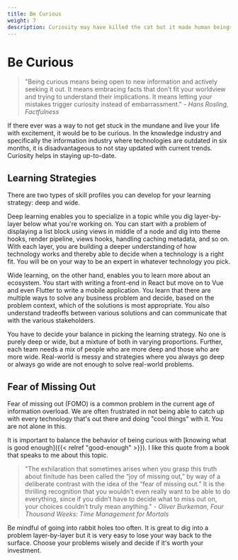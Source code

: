 ```yaml
---
title: Be Curious
weight: 7
description: Curiosity may have killed the cat but it made human beings what they are today.
---
```


# Be Curious

> "Being curious means being open to new information and actively seeking it out. It means embracing facts that don’t fit your worldview and trying to understand their implications. It means letting your mistakes trigger curiosity instead of embarrassment." - _Hans Rosling, Factfulness_

If there ever was a way to not get stuck in the mundane and live your life with excitement, it would be to be curious. In the knowledge industry and specifically the information industry where technologies are outdated in six months, it is disadvantageous to not stay updated with current trends. Curiosity helps in staying up-to-date.

## Learning Strategies

There are two types of skill profiles you can develop for your learning strategy: deep and wide.

Deep learning enables you to specialize in a topic while you dig layer-by-layer below what you're working on. You can start with a problem of displaying a list block using views in middle of a node and dig into theme hooks, render pipeline, views hooks, handling caching metadata, and so on. With each layer, you are building a deeper understanding of how technology works and thereby able to decide when a technology is a right fit. You will be on your way to be an expert in whatever technology you pick.

Wide learning, on the other hand, enables you to learn more about an ecosystem. You start with writing a front-end in React but move on to Vue and even Flutter to write a mobile application. You learn that there are multiple ways to solve any business problem and decide, based on the problem context, which of the solutions is most appropriate. You also understand tradeoffs between various solutions and can communicate that with the various stakeholders.

You have to decide your balance in picking the learning strategy. No one is purely deep or wide, but a mixture of both in varying proportions. Further, each team needs a mix of people who are more deep and those who are more wide. Real-world is messy and strategies where you always go deep or always go wide are not enough to solve real-world problems.

## Fear of Missing Out

Fear of missing out (FOMO) is a common problem in the current age of information overload. We are often frustrated in not being able to catch up with every technology that's out there and doing "cool things" with it. You are not alone in this.

It is important to balance the behavior of being curious with [knowing what is good enough]({{< relref "good-enough" >}}). I like this quote from a book that speaks to me about this topic.

> "The exhilaration that sometimes arises when you grasp this truth about finitude has been called the “joy of missing out,” by way of a deliberate contrast with the idea of the “fear of missing out.” It is the thrilling recognition that you wouldn’t even really want to be able to do everything, since if you didn’t have to decide what to miss out on, your choices couldn’t truly mean anything." - _Oliver Burkeman, Four Thousand Weeks: Time Management for Mortals_

Be mindful of going into rabbit holes too often. It is great to dig into a problem layer-by-layer but it is very easy to lose your way back to the surface. Choose your problems wisely and decide if it's worth your investment.

